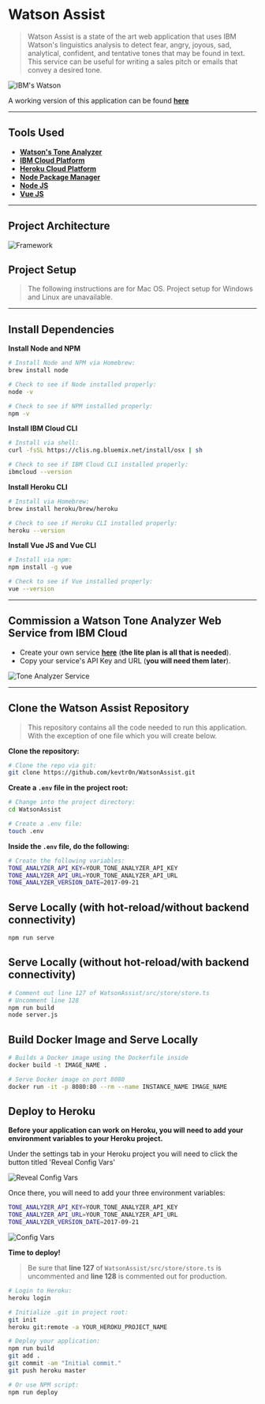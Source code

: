 # Watson Assist

> Watson Assist is a state of the art web application that uses IBM Watson's linguistics analysis to detect fear, angry, joyous, sad, analytical, confident, and tentative tones that may be found in text. This service can be useful for writing a sales pitch or emails that convey a desired tone.

![IBM's Watson](./watson_md.png)

A working version of this application can be found **[here](https://watson-assist.herokuapp.com)**

___

## **Tools Used**

* **[Watson's Tone Analyzer](https://www.ibm.com/watson/services/tone-analyzer/)**
* **[IBM Cloud Platform](https://www.ibm.com/cloud/)**
* **[Heroku Cloud Platform](https://www.heroku.com/)**
* **[Node Package Manager](https://www.npmjs.com/)**
* **[Node JS](https://nodejs.org/en/)**
* **[Vue JS](https://vuejs.org/)**

___

## **Project Architecture**

![Framework](./diagram.png)

## **Project Setup**

>The following instructions are for Mac OS. 
>Project setup for Windows and Linux are unavailable.

___

## **Install Dependencies**

**Install Node and NPM**

``` bash
# Install Node and NPM via Homebrew:
brew install node

# Check to see if Node installed properly:
node -v

# Check to see if NPM installed properly:
npm -v
````

**Install IBM Cloud CLI**

``` bash
# Install via shell:
curl -fsSL https://clis.ng.bluemix.net/install/osx | sh

# Check to see if IBM Cloud CLI installed properly:
ibmcloud --version
```

**Install Heroku CLI**

``` bash
# Install via Homebrew:
brew install heroku/brew/heroku

# Check to see if Heroku CLI installed properly:
heroku --version
```

**Install Vue JS and Vue CLI**

``` bash
# Install via npm:
npm install -g vue

# Check to see if Vue installed properly:
vue --version
```

___


## Commission a Watson Tone Analyzer Web Service from IBM Cloud

* Create your own service **[here](https://www.ibm.com/watson/services/tone-analyzer/)** (**the lite plan is all that is needed**).
* Copy your service's API Key and URL (**you will need them later**).

![Tone Analyzer Service](./tone-analyzer.png)

___

## Clone the Watson Assist Repository

> This repository contains all the code needed to run this application. With the exception of one file which you will create below.

**Clone the repository:**

``` bash
# Clone the repo via git:
git clone https://github.com/kevtr0n/WatsonAssist.git
```

**Create a ```.env``` file in the project root:**

``` bash
# Change into the project directory:
cd WatsonAssist

# Create a .env file:
touch .env
```

**Inside the ```.env``` file, do the following:**

``` bash
# Create the following variables:
TONE_ANALYZER_API_KEY=YOUR_TONE_ANALYZER_API_KEY
TONE_ANALYZER_API_URL=YOUR_TONE_ANALYZER_API_URL
TONE_ANALYZER_VERSION_DATE=2017-09-21
```

## Serve Locally (with hot-reload/without backend connectivity)

``` bash
npm run serve
```

## Serve Locally (without hot-reload/with backend connectivity)

``` bash
# Comment out line 127 of WatsonAssist/src/store/store.ts
# Uncomment line 128
npm run build
node server.js
```

## Build Docker Image and Serve Locally

``` bash
# Builds a Docker image using the Dockerfile inside
docker build -t IMAGE_NAME .

# Serve Docker image on port 8080
docker run -it -p 8080:80 --rm --name INSTANCE_NAME IMAGE_NAME
```

## Deploy to Heroku

**Before your application can work on Heroku, you will need to add your environment variables to your Heroku project.**

Under the settings tab in your Heroku project you will need to click the button titled 'Reveal Config Vars'

![Reveal Config Vars](./button.png)

Once there, you will need to add your three environment variables:

``` bash
TONE_ANALYZER_API_KEY=YOUR_TONE_ANALYZER_API_KEY
TONE_ANALYZER_API_URL=YOUR_TONE_ANALYZER_API_URL
TONE_ANALYZER_VERSION_DATE=2017-09-21
```

![Config Vars](./vars.png)

**Time to deploy!**

> Be sure that **line 127** of ```WatsonAssist/src/store/store.ts``` is uncommented and **line 128** is commented out for production.

``` bash
# Login to Heroku:
heroku login

# Initialize .git in project root:
git init
heroku git:remote -a YOUR_HEROKU_PROJECT_NAME

# Deploy your application:
npm run build
git add .
git commit -am "Initial commit."
git push heroku master

# Or use NPM script:
npm run deploy
```
